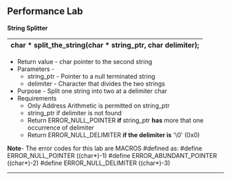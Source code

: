## Performance Lab

**String Splitter**

|char * split_the_string(char * string_ptr, char delimiter); |
|------------------------------------------------------------|

* Return value - char pointer to the second string
* Parameters - 
  * string_ptr - Pointer to a null terminated string
  * delimiter - Character that divides the two strings
* Purpose - Split one string into two at a delimiter char
* Requirements
  * Only Address Arithmetic is permitted on string_ptr
  * string_ptr if delimiter is not found
  * Return ERROR_NULL_POINTER **if** string_ptr **has** more that one occurrence of delimiter
  * Return ERROR_NULL_DELIMITER **if the delimiter is** '\0' (0x0)
  
**Note**- The error codes for this lab are MACROS #defined as:
  #define ERROR_NULL_POINTER ((char*)-1)
  #define ERROR_ABUNDANT_POINTER ((char*)-2)
  #define ERROR_NULL_DELIMITER ((char*)-3)

---
